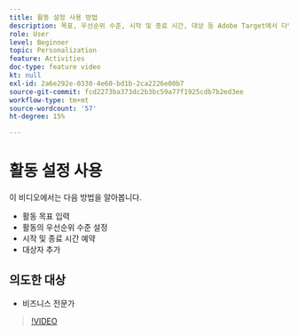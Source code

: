 ```yaml
---
title: 활동 설정 사용 방법
description: 목표, 우선순위 수준, 시작 및 종료 시간, 대상 등 Adobe Target에서 다양한 활동 설정을 사용하는 방법에 대해 알아봅니다.
role: User
level: Beginner
topic: Personalization
feature: Activities
doc-type: feature video
kt: null
exl-id: 2a6e292e-0330-4e60-bd1b-2ca2226e00b7
source-git-commit: fcd2273ba373dc2b3bc59a77f1925cdb7b2ed3ee
workflow-type: tm+mt
source-wordcount: '57'
ht-degree: 15%

---
```


# 활동 설정 사용

이 비디오에서는 다음 방법을 알아봅니다.

* 활동 목표 입력
* 활동의 우선순위 수준 설정
* 시작 및 종료 시간 예약
* 대상자 추가

## 의도한 대상

* 비즈니스 전문가

>[!VIDEO](https://video.tv.adobe.com/v/17381/?quality=12)
